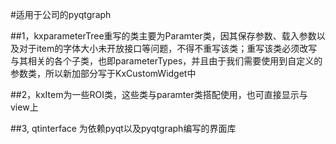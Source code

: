 #适用于公司的pyqtgraph



##1，kxparameterTree重写的类主要为Paramter类，因其保存参数、载入参数以及对于item的字体大小未开放接口等问题，不得不重写该类；重写该类必须改写与其相关的各个子类，也即parameterTypes，并且由于我们需要使用到自定义的参数类，所以新加部分写于KxCustomWidget中

##2，kxItem为一些ROI类，这些类与paramter类搭配使用，也可直接显示与view上

##3, qtinterface 为依赖pyqt以及pyqtgraph编写的界面库